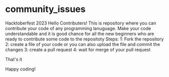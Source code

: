 # community_issues
Hacktoberfest 2023
Hello Contributers!
This is repository where you can contribute your code of any programming lanuguage.
Make your code understandable and it is good chance for all the new beginners who are ready to contribute some code to the repositoty
Steps:
1: Fork the repository
2: create a file of your code
   or you can also upload the file
  and commit the changes
3: create a pull request
4: wait for merge of your pull request


That's it

Happy coding!
